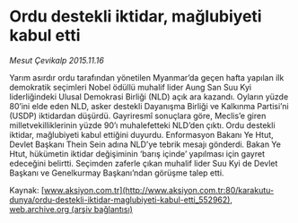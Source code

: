 # Ordu destekli iktidar, mağlubiyeti kabul etti

*Mesut Çevikalp 2015.11.16*

<div class="pNewsDetailMainContent ctx_content" itemprop="articleBody">
 <p>
  Yarım asırdır ordu tarafından yönetilen Myanmar’da geçen hafta yapılan ilk demokratik seçimleri Nobel ödüllü muhalif lider Aung San Suu Kyi liderliğindeki Ulusal Demokrasi Birliği (NLD) açık ara kazandı. Oyların yüzde 80’ini elde eden NLD, asker destekli Dayanışma Birliği ve Kalkınma Partisi’ni (USDP) iktidardan düşürdü. Gayriresmî sonuçlara göre, Meclis’e giren milletvekilliklerinin yüzde 90’ı muhalefetteki NLD’den çıktı. Ordu destekli iktidar, mağlubiyeti kabul ettiğini duyurdu. Enformasyon Bakanı Ye Htut, Devlet Başkanı Thein Sein adına NLD’ye tebrik mesajı gönderdi. Bakan Ye Htut, hükümetin iktidar değişiminin ‘barış içinde’ yapılması için gayret edeceğini belirtti. Seçimden zaferle çıkan muhalif lider Suu Kyi de Devlet Başkanı ve Genelkurmay Başkanı’ndan görüşme talep etti.
 </p>
</div>


Kaynak: [www.aksiyon.com.tr](http://www.aksiyon.com.tr:80/karakutu-dunya/ordu-destekli-iktidar-maglubiyeti-kabul-etti_552962), [web.archive.org (arşiv bağlantısı)](http://web.archive.org/web/20151130080831/http://www.aksiyon.com.tr:80/karakutu-dunya/ordu-destekli-iktidar-maglubiyeti-kabul-etti_552962)

